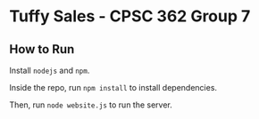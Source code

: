 # Tuffy Sales - CPSC 362 Group 7
## How to Run
Install `nodejs` and `npm`.

Inside the repo, run `npm install` to install dependencies.

Then, run `node website.js` to run the server.
